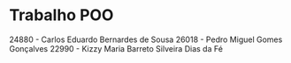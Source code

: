 # Trabalho POO
24880 - Carlos Eduardo Bernardes de Sousa
26018 - Pedro Miguel Gomes Gonçalves
22990 - Kizzy Maria Barreto Silveira Dias da Fé
